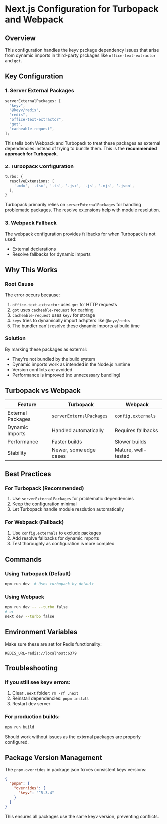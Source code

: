 # Next.js Configuration for Turbopack and Webpack

## Overview

This configuration handles the keyv package dependency issues that arise from dynamic imports in third-party packages like `office-text-extractor` and `got`.

## Key Configuration

### 1. **Server External Packages**

```typescript
serverExternalPackages: [
  "keyv",
  "@keyv/redis",
  "redis",
  "office-text-extractor",
  "got",
  "cacheable-request",
];
```

This tells both Webpack and Turbopack to treat these packages as external dependencies instead of trying to bundle them. This is the **recommended approach for Turbopack**.

### 2. **Turbopack Configuration**

```typescript
turbo: {
  resolveExtensions: [
    '.mdx', '.tsx', '.ts', '.jsx', '.js', '.mjs', '.json',
  ],
}
```

Turbopack primarily relies on `serverExternalPackages` for handling problematic packages. The resolve extensions help with module resolution.

### 3. **Webpack Fallback**

The webpack configuration provides fallbacks for when Turbopack is not used:

- External declarations
- Resolve fallbacks for dynamic imports

## Why This Works

### **Root Cause**

The error occurs because:

1. `office-text-extractor` uses `got` for HTTP requests
2. `got` uses `cacheable-request` for caching
3. `cacheable-request` uses `keyv` for storage
4. `keyv` tries to dynamically import adapters like `@keyv/redis`
5. The bundler can't resolve these dynamic imports at build time

### **Solution**

By marking these packages as external:

- They're not bundled by the build system
- Dynamic imports work as intended in the Node.js runtime
- Version conflicts are avoided
- Performance is improved (no unnecessary bundling)

## Turbopack vs Webpack

| Feature           | Turbopack                | Webpack             |
| ----------------- | ------------------------ | ------------------- |
| External Packages | `serverExternalPackages` | `config.externals`  |
| Dynamic Imports   | Handled automatically    | Requires fallbacks  |
| Performance       | Faster builds            | Slower builds       |
| Stability         | Newer, some edge cases   | Mature, well-tested |

## Best Practices

### **For Turbopack (Recommended)**

1. Use `serverExternalPackages` for problematic dependencies
2. Keep the configuration minimal
3. Let Turbopack handle module resolution automatically

### **For Webpack (Fallback)**

1. Use `config.externals` to exclude packages
2. Add resolve fallbacks for dynamic imports
3. Test thoroughly as configuration is more complex

## Commands

### **Using Turbopack (Default)**

```bash
npm run dev  # Uses turbopack by default
```

### **Using Webpack**

```bash
npm run dev -- --turbo false
# or
next dev --turbo false
```

## Environment Variables

Make sure these are set for Redis functionality:

```env
REDIS_URL=redis://localhost:6379
```

## Troubleshooting

### **If you still see keyv errors:**

1. Clear `.next` folder: `rm -rf .next`
2. Reinstall dependencies: `pnpm install`
3. Restart dev server

### **For production builds:**

```bash
npm run build
```

Should work without issues as the external packages are properly configured.

## Package Version Management

The `pnpm.overrides` in package.json forces consistent keyv versions:

```json
{
  "pnpm": {
    "overrides": {
      "keyv": "^5.3.4"
    }
  }
}
```

This ensures all packages use the same keyv version, preventing conflicts.
